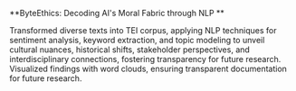 **ByteEthics: Decoding AI's Moral Fabric through NLP  **

Transformed diverse texts into TEI corpus, applying NLP techniques for sentiment analysis, keyword extraction, and topic modeling to unveil cultural nuances, historical shifts, stakeholder perspectives, and interdisciplinary connections, fostering transparency for future research.
Visualized findings with word clouds, ensuring transparent documentation for future research.
